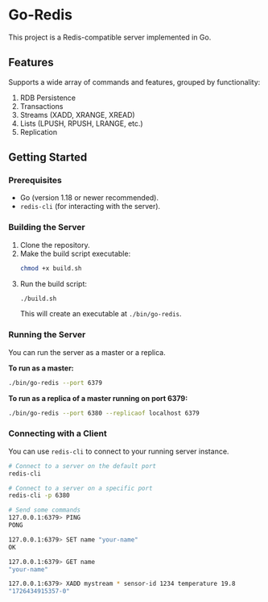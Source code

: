 # Go-Redis

This project is a Redis-compatible server implemented in Go. 

## Features
Supports a wide array of commands and features, grouped by functionality:

1. RDB Persistence
2. Transactions
3. Streams (XADD, XRANGE, XREAD)
4. Lists (LPUSH, RPUSH, LRANGE, etc.)
5. Replication


## Getting Started

### Prerequisites
- Go (version 1.18 or newer recommended).
- `redis-cli` (for interacting with the server).

### Building the Server
1. Clone the repository.
2. Make the build script executable:
   ```sh
   chmod +x build.sh
   ```
3. Run the build script:
   ```sh
   ./build.sh
   ```
   This will create an executable at `./bin/go-redis`.

### Running the Server

You can run the server as a master or a replica.

**To run as a master:**
```sh
./bin/go-redis --port 6379
```

**To run as a replica of a master running on port 6379:**
```sh
./bin/go-redis --port 6380 --replicaof localhost 6379
```

### Connecting with a Client

You can use `redis-cli` to connect to your running server instance.

```sh
# Connect to a server on the default port
redis-cli

# Connect to a server on a specific port
redis-cli -p 6380

# Send some commands
127.0.0.1:6379> PING
PONG

127.0.0.1:6379> SET name "your-name"
OK

127.0.0.1:6379> GET name
"your-name"

127.0.0.1:6379> XADD mystream * sensor-id 1234 temperature 19.8
"1726434915357-0"
```
